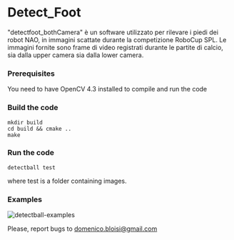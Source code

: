 # Detect_Foot
 "detectfoot_bothCamera" è un software utilizzato per rilevare i piedi dei robot NAO, in immagini scattate durante la competizione RoboCup SPL. Le immagini fornite sono frame di video registrati durante le partite di calcio, sia dalla upper camera sia dalla lower camera. 

### Prerequisites

You need to have OpenCV 4.3 installed to compile and run the code

### Build the code

```
mkdir build
cd build && cmake ..
make
```

### Run the code

```
detectball test
```

where test is a folder containing images.

### Examples

![detectball-examples](./images/detectball-examples.png)

Please, report bugs to domenico.bloisi@gmail.com
